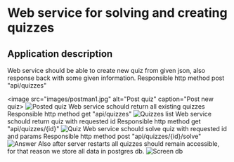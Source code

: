 # Web service for solving and creating quizzes
##  Application description
Web service should be able to create new quiz from given json, also response back with some given information.
Responsible http method post "api/quizzes"
>
<image
  src="images/postman1.jpg"
  alt="Post quiz"
  caption="Post new quiz>
<image
  src="images/postman2.jpg"
  alt="Posted quiz"
  caption="Posted quiz">
Web service schould return all existing quizzes
Responsible http method get "api/quizzes"
<image
  src="images/postman3.jpg"
  alt="Quizzes list"
  caption="Returned quizzes list">
Web service schould return quiz with requested id
Responsible http method get "api/quizzes/{id}"
<image
  src="images/postman4.jpg"
  alt="Quiz"
  caption="Quiz with given id">
Web service schould solve quiz with requested id and params
Responsible http method post "api/quizzes/{id}/solve"
<image
  src="images/postman5.jpg"
  alt="Answer"
  caption="Answer with description">
Also after server restarts all quizzes should remain accessible, for that reason we store all data in postgres db.
<image
  src="images/postgres.jpg"
  alt="Screen db"
  caption="Stored data">
